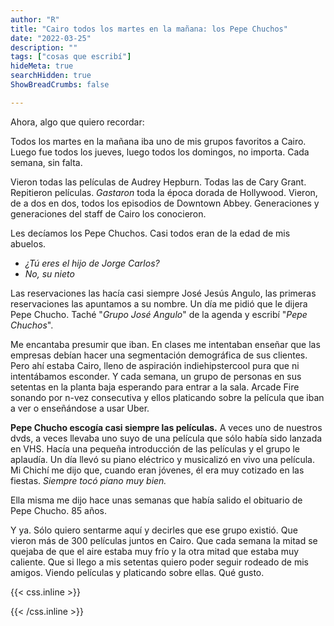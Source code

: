 ```yaml
---
author: "R"
title: "Cairo todos los martes en la mañana: los Pepe Chuchos"
date: "2022-03-25"
description: ""
tags: ["cosas que escribí"]
hideMeta: true
searchHidden: true
ShowBreadCrumbs: false

---
```


Ahora, algo que quiero recordar:

Todos los martes en la mañana iba uno de mis grupos favoritos a Cairo.
Luego fue todos los jueves, luego todos los domingos, no importa. Cada semana, sin falta.

Vieron todas las películas de Audrey Hepburn. Todas las de Cary Grant.
Repitieron películas. *Gastaron* toda la época dorada de Hollywood. Vieron, de a dos en dos, todos los episodios de Downtown Abbey.
Generaciones y generaciones del staff de Cairo los conocieron.

Les decíamos los Pepe Chuchos.
Casi todos eran de la edad de mis abuelos.

- *¿Tú eres el hijo de Jorge Carlos?*
- *No, su nieto*

Las reservaciones las hacía casi siempre José Jesús Angulo, las primeras reservaciones las apuntamos a su nombre. Un día me pidió que le dijera Pepe Chucho.
Taché "*Grupo José Angulo*" de la agenda y escribí "*Pepe Chuchos*".

Me encantaba presumir que iban.
En clases me intentaban enseñar que las empresas debían hacer una segmentación demográfica de sus clientes.
Pero ahí estaba Cairo, lleno de aspiración indiehipstercool pura que ni intentábamos esconder. Y cada semana, un grupo de personas en sus setentas en la planta baja esperando para entrar a la sala. Arcade Fire sonando por n-vez consecutiva  y ellos platicando sobre la película que iban a ver o enseñándose a usar Uber.

**Pepe Chucho escogía casi siempre las películas.**
A veces uno de nuestros dvds, a veces llevaba uno suyo de una película que sólo había sido lanzada en VHS. Hacía una pequeña introducción de las películas y el grupo le aplaudía.
Un día llevó su piano eléctrico y musicalizó en vivo una película.
Mi Chichí me dijo que, cuando eran jóvenes, él era muy cotizado en las fiestas. *Siempre tocó piano muy bien.*

Ella misma me dijo hace unas semanas que había salido el obituario de Pepe Chucho. 85 años.

Y ya. Sólo quiero sentarme aquí y decirles que ese grupo existió.
Que vieron más de 300 películas juntos en Cairo.
Que cada semana la mitad se quejaba de que el aire estaba muy frío y la otra mitad que estaba muy caliente.
Que si llego a mis setentas quiero poder seguir rodeado de mis amigos. Viendo películas y platicando sobre ellas.
Qué gusto.


{{< css.inline >}}

<style>
.canon { background: white; width: 100%; height: auto; }
</style>

{{< /css.inline >}}
